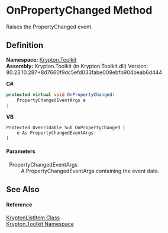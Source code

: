 # OnPropertyChanged Method


Raises the PropertyChanged event.



## Definition
**Namespace:** <a href="79d2eac2-21f4-54ff-7552-b20c33c30600.md">Krypton.Toolkit</a>  
**Assembly:** Krypton.Toolkit (in Krypton.Toolkit.dll) Version: 80.23.10.287+8d7660f9dc5efd033fabe008ebfb904beab6d444

**C#**
``` C#
protected virtual void OnPropertyChanged(
	PropertyChangedEventArgs e
)
```
**VB**
``` VB
Protected Overridable Sub OnPropertyChanged ( 
	e As PropertyChangedEventArgs
)
```



#### Parameters
<dl><dt>  PropertyChangedEventArgs</dt><dd>A PropertyChangedEventArgs containing the event data.</dd></dl>

## See Also


#### Reference
<a href="33541c9a-6117-f59c-b8b8-6a1804a64d9c.md">KryptonListItem Class</a>  
<a href="79d2eac2-21f4-54ff-7552-b20c33c30600.md">Krypton.Toolkit Namespace</a>  

